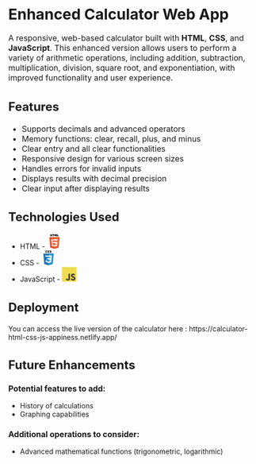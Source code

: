 <h1 style="font-size: 30px;">Enhanced Calculator Web App</h1>
<p style="font-size: 16px;">A responsive, web-based calculator built with <b>HTML</b>, <b>CSS</b>, and <b>JavaScript</b>. This enhanced version allows users to perform a variety of arithmetic operations, including addition, subtraction, multiplication, division, square root, and exponentiation, with improved functionality and user experience.</p>

<h2 style="font-size: 24px;">Features</h2>
<ul style="font-size: 16px;">
  <li>Supports decimals and advanced operators</li>
  <li>Memory functions: clear, recall, plus, and minus</li>
  <li>Clear entry and all clear functionalities</li>
  <li>Responsive design for various screen sizes</li>
  <li>Handles errors for invalid inputs</li>
  <li>Displays results with decimal precision</li>
  <li>Clear input after displaying results</li>
</ul>

<h2 style="font-size: 24px;">Technologies Used </h2>
<ul>
  <li>HTML - <img src="https://raw.githubusercontent.com/devicons/devicon/master/icons/html5/html5-original-wordmark.svg" alt="HTML5" width="30" height="30"/> </li> 
  <li>CSS - <img src="https://raw.githubusercontent.com/devicons/devicon/master/icons/css3/css3-original-wordmark.svg" alt="CSS3" width="30" height="30"/> </li>    
  <li>JavaScript - <img src="https://raw.githubusercontent.com/devicons/devicon/master/icons/javascript/javascript-original.svg" alt="JavaScript" width="30" height="30"/> </li>
</ul> 

<h2 style="font-size: 24px;">Deployment</h2>
You can access the live version of the calculator here : https://calculator-html-css-js-appiness.netlify.app/

<h2 style="font-size: 24px;">Future Enhancements</h2>
<h3 style="font-size: 16px;">Potential features to add:</h3>
<ul>
    <li>History of calculations</li>
    <li>Graphing capabilities</li>
</ul>
<h3 style="font-size: 16px;">Additional operations to consider:</h3>
<ul>
    <li>Advanced mathematical functions (trigonometric, logarithmic)</li>
</ul>
